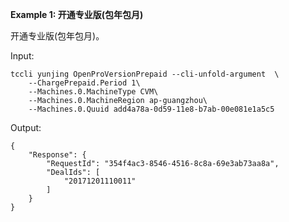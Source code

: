**Example 1: 开通专业版(包年包月)**

开通专业版(包年包月)。

Input: 

```
tccli yunjing OpenProVersionPrepaid --cli-unfold-argument  \
    --ChargePrepaid.Period 1\
    --Machines.0.MachineType CVM\
    --Machines.0.MachineRegion ap-guangzhou\
    --Machines.0.Quuid add4a78a-0d59-11e8-b7ab-00e081e1a5c5
```

Output: 
```
{
    "Response": {
        "RequestId": "354f4ac3-8546-4516-8c8a-69e3ab73aa8a",
        "DealIds": [
            "20171201110011"
        ]
    }
}
```

